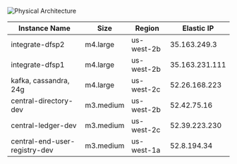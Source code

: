 ![Physical Architecture](/AWS/Infrastructure/L1P%20diagram.png)

| Instance Name | Size | Region | Elastic IP |
| ------------- | ---- | ------ | ---------- |
| integrate-dfsp2 | m4.large | us-west-2b | 35.163.249.3 |
| integrate-dfsp1 | m4.large | us-west-2b | 35.163.231.111 |
| kafka, cassandra, 24g | m4.large | us-west-2c | 52.26.168.223 |
| central-directory-dev | m3.medium | us-west-2b | 52.42.75.16 |
| central-ledger-dev | m3.medium | us-west-2c | 52.39.223.230 |
| central-end-user-registry-dev | m3.medium | us-west-1a | 52.8.194.34 |


